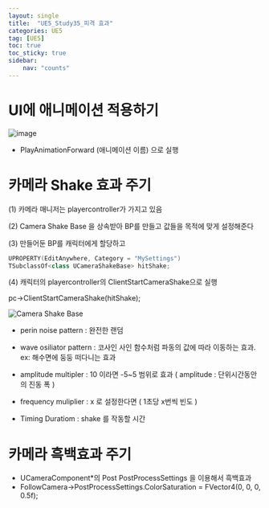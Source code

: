 ```yaml
---
layout: single
title:  "UE5_Study35_피격 효과"
categories: UE5
tag: [UE5]
toc: true
toc_sticky: true
sidebar:
    nav: "counts"
---
```


# UI에 애니메이션 적용하기

![image](https://github.com/silverlnng/UE_ThirdPersonTemplate/assets/112385982/665b3325-0873-4518-a7a0-6288d3476f5d)

* PlayAnimationForward (애니메이션 이름) 으로  실행

# 카메라 Shake 효과 주기

(1) 카메라 매니저는 playercontroller가 가지고 있음<br>

(2) Camera Shake Base 을 상속받아 BP를 만들고 값들을 목적에 맞게 설정해준다<br>

(3) 만들어둔 BP를 캐릭터에게 할당하고 <br>
```cpp
UPROPERTY(EditAnywhere, Category = "MySettings")
TSubclassOf<class UCameraShakeBase> hitShake;
```    
(4) 캐릭터의 playercontroller의 ClientStartCameraShake으로 실행<br>

pc->ClientStartCameraShake(hitShake);

![Camera Shake Base](https://github.com/silverlnng/UE_ThirdPersonTemplate/assets/112385982/9d55805e-e667-4cac-86a4-0ee68c91f3a6)

* perin noise pattern : 완전한 랜덤 

* wave osiliator pattern : 코사인 사인 함수처럼 파동의 값에 따라 이동하는  효과. ex: 해수면에 둥둥 떠다니는 효과 

* amplitude multipler :  10 이라면 -5~5 범위로 효과  ( amplitude : 단위시간동안의 진동 폭 )

* frequency muliplier  : x 로 설정한다면 ( 1초당 x번씩 빈도 ) 

* Timing Duratiom : shake 를 작동할 시간 


# 카메라 흑백효과 주기 

* UCameraComponent*의  Post PostProcessSettings 을 이용해서 흑백효과
 * FollowCamera->PostProcessSettings.ColorSaturation = FVector4(0, 0, 0, 0.5f);